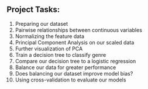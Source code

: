 ## Project Tasks:

1. Preparing our dataset
2. Pairwise relationships between continuous variables
3. Normalizing the feature data
4. Principal Component Analysis on our scaled data
5. Further visualization of PCA
6. Train a decision tree to classify genre
7. Compare our decision tree to a logistic regression
8. Balance our data for greater performance
9. Does balancing our dataset improve model bias?
10. Using cross-validation to evaluate our models
